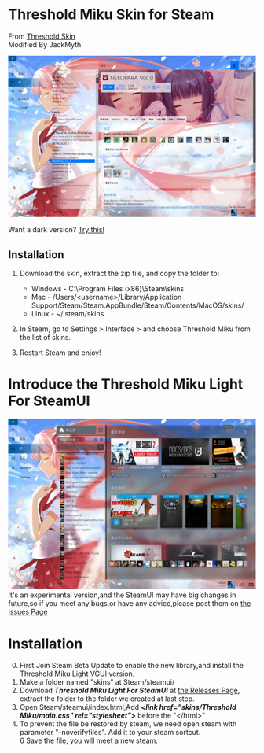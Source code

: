 # Threshold Miku Skin for Steam
From [Threshold Skin](https://github.com/Edgarware/Threshold-Skin)  
Modified By JackMyth  


![](Previews/Main.jpg)

Want a dark version? [Try this!](https://github.com/Jack-Myth/Threshold-Miku/tree/master)

## Installation
1. Download the skin, extract the zip file, and copy the folder to:
   * Windows - C:\Program Files (x86)\Steam\skins
   * Mac - /Users/\<username\>/Library/Application Support/Steam/Steam.AppBundle/Steam/Contents/MacOS/skins/
   * Linux - ~/.steam/skins

2. In Steam, go to Settings > Interface > and choose Threshold Miku from the list of skins.

3. Restart Steam and enjoy!

# Introduce the Threshold Miku Light For SteamUI
![](Previews/SteamNewLibrary.jpg)
It's an experimental version,and the SteamUI may have big changes in future,so if you meet any bugs,or have any advice,please post them on [the Issues Page](https://github.com/Jack-Myth/Threshold-Miku/issues)
# Installation
0. First Join Steam Beta Update to enable the new library,and install the Threshold Miku Light VGUI version.
2. Make a folder named "skins" at Steam/steamui/
3. Download ***Threshold Miku Light For SteamUI*** at [the Releases Page](https://github.com/Jack-Myth/Threshold-Miku/releases), extract the folder to the folder we created at last step.
4. Open Steam/steamui/index.html,Add ***\<link href="skins/Threshold Miku/main.css" rel="stylesheet"\>*** before the "\</html\>"
5. To prevent the file be restored by steam, we need open steam with parameter "-noverifyfiles". Add it to your steam sortcut.  
6 Save the file, you will meet a new steam.
